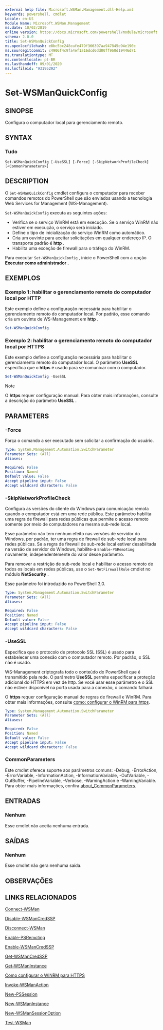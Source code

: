 ```yaml
---
external help file: Microsoft.WSMan.Management.dll-Help.xml
keywords: powershell, cmdlet
Locale: en-US
Module Name: Microsoft.WSMan.Management
ms.date: 10/02/2019
online version: https://docs.microsoft.com/powershell/module/microsoft.wsman.management/set-wsmanquickconfig?view=powershell-6&WT.mc_id=ps-gethelp
schema: 2.0.0
title: Set-WSManQuickConfig
ms.openlocfilehash: e8bc5bc248eafe479f366397aa947845e94e190c
ms.sourcegitcommit: c4906f4c9fa4ef1a16dcd6dd00ff960d19446d71
ms.translationtype: MT
ms.contentlocale: pt-BR
ms.lasthandoff: 09/01/2020
ms.locfileid: "93195292"
---
```

# Set-WSManQuickConfig

## SINOPSE
Configura o computador local para gerenciamento remoto.

## SYNTAX

### Tudo

```
Set-WSManQuickConfig [-UseSSL] [-Force] [-SkipNetworkProfileCheck] [<CommonParameters>]
```

## DESCRIPTION

O `Set-WSManQuickConfig` cmdlet configura o computador para receber comandos remotos do PowerShell que são enviados usando a tecnologia Web Services for Management (WS-Management).

`Set-WSManQuickConfig` executa as seguintes ações:

- Verifica se o serviço WinRM está em execução. Se o serviço WinRM não estiver em execução, o serviço será iniciado.
- Define o tipo de inicialização do serviço WinRM como automático.
- Cria um ouvinte para aceitar solicitações em qualquer endereço IP. O transporte padrão é **http** .
- Habilita uma exceção de firewall para o tráfego do WinRM.

Para executar `Set-WSManQuickConfig` , inicie o PowerShell com a opção **Executar como administrador** .

## EXEMPLOS

### Exemplo 1: habilitar o gerenciamento remoto do computador local por HTTP

Este exemplo define a configuração necessária para habilitar o gerenciamento remoto do computador local. Por padrão, esse comando cria um ouvinte de WS-Management em **http** .

```powershell
Set-WSManQuickConfig
```

### Exemplo 2: habilitar o gerenciamento remoto do computador local por HTTPS

Este exemplo define a configuração necessária para habilitar o gerenciamento remoto do computador local. O parâmetro **UseSSL** especifica que o **https** é usado para se comunicar com o computador.

```powershell
Set-WSManQuickConfig -UseSSL
```

> [!NOTE]
> O **https** requer configuração manual. Para obter mais informações, consulte a descrição do parâmetro **UseSSL** .

## PARAMETERS

### -Force

Força o comando a ser executado sem solicitar a confirmação do usuário.

```yaml
Type: System.Management.Automation.SwitchParameter
Parameter Sets: (All)
Aliases:

Required: False
Position: Named
Default value: False
Accept pipeline input: False
Accept wildcard characters: False
```

### -SkipNetworkProfileCheck

Configura as versões do cliente do Windows para comunicação remota quando o computador está em uma rede pública. Este parâmetro habilita uma regra de firewall para redes públicas que permite o acesso remoto somente por meio de computadores na mesma sub-rede local.

Esse parâmetro não tem nenhum efeito nas versões de servidor do Windows, por padrão, ter uma regra de firewall de sub-rede local para redes públicas. Se a regra de firewall de sub-rede local estiver desabilitada na versão de servidor do Windows, habilite-a `Enable-PSRemoting` novamente, independentemente do valor desse parâmetro.

Para remover a restrição de sub-rede local e habilitar o acesso remoto de todos os locais em redes públicas, use o `Set-NetFirewallRule` cmdlet no módulo **NetSecurity** .

Esse parâmetro foi introduzido no PowerShell 3,0.

```yaml
Type: System.Management.Automation.SwitchParameter
Parameter Sets: (All)
Aliases:

Required: False
Position: Named
Default value: False
Accept pipeline input: False
Accept wildcard characters: False
```

### -UseSSL

Especifica que o protocolo de protocolo SSL (SSL) é usado para estabelecer uma conexão com o computador remoto. Por padrão, o SSL não é usado.

WS-Management criptografa todo o conteúdo do PowerShell que é transmitido pela rede. O parâmetro **UseSSL** permite especificar a proteção adicional do HTTPS em vez de http. Se você usar esse parâmetro e o SSL não estiver disponível na porta usada para a conexão, o comando falhará.

O **https** requer configuração manual de regras de firewall e WinRM. Para obter mais informações, consulte [como: configurar o WinRM para https](https://support.microsoft.com/help/2019527/how-to-configure-winrm-for-https).

```yaml
Type: System.Management.Automation.SwitchParameter
Parameter Sets: (All)
Aliases:

Required: False
Position: Named
Default value: False
Accept pipeline input: False
Accept wildcard characters: False
```

### CommonParameters

Este cmdlet oferece suporte aos parâmetros comuns: -Debug, -ErrorAction, -ErrorVariable, -InformationAction, -InformationVariable, -OutVariable, -OutBuffer, -PipelineVariable, -Verbose, -WarningAction e -WarningVariable. Para obter mais informações, confira [about_CommonParameters](https://go.microsoft.com/fwlink/?LinkID=113216).

## ENTRADAS

### Nenhum

Esse cmdlet não aceita nenhuma entrada.

## SAÍDAS

### Nenhum

Esse cmdlet não gera nenhuma saída.

## OBSERVAÇÕES

## LINKS RELACIONADOS

[Connect-WSMan](Connect-WSMan.md)

[Disable-WSManCredSSP](Disable-WSManCredSSP.md)

[Disconnect-WSMan](Disconnect-WSMan.md)

[Enable-PSRemoting](../Microsoft.PowerShell.Core/Enable-PSRemoting.md)

[Enable-WSManCredSSP](Enable-WSManCredSSP.md)

[Get-WSManCredSSP](Get-WSManCredSSP.md)

[Get-WSManInstance](Get-WSManInstance.md)

[Como configurar o WINRM para HTTPS](https://support.microsoft.com/help/2019527/how-to-configure-winrm-for-https)

[Invoke-WSManAction](Invoke-WSManAction.md)

[New-PSSession](../Microsoft.PowerShell.Core/New-PSSession.md)

[New-WSManInstance](New-WSManInstance.md)

[New-WSManSessionOption](New-WSManSessionOption.md)

[Test-WSMan](Test-WSMan.md)
